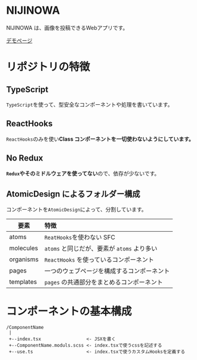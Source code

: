 # NIJINOWA

NIJINOWA は、画像を投稿できるWebアプリです。

[デモページ](https://nijinowa-ce2a2.web.app/)

# リポジトリの特徴

## TypeScript

`TypeScript`を使って、型安全なコンポーネントや処理を書いています。

## ReactHooks

`ReactHooks`のみを使い**Class コンポーネントを一切使わないようにしています。**

## No Redux

**`Redux`やそのミドルウェアを使ってない**ので、依存が少ないです。

## AtomicDesign によるフォルダー構成

コンポーネントを`AtomicDesign`によって、分割しています。

| 要素      | 特徴                                        |
| --------- | :------------------------------------------ |
| atoms     | `ReatHooks`を使わない SFC                   |
| molecules | `atoms` と同じだが、要素が `atoms` より多い |
| organisms | `ReactHooks` を使っているコンポーネント     |
| pages     | 一つのウェブページを構成するコンポーネント  |
| templates | `pages` の共通部分をまとめるコンポーネント  |

# コンポーネントの基本構成

```
/ComponentName
 |
 +--index.tsx                 <- JSXを書く
 +--ComponentName.moduls.scss <- index.tsxで使うcssを記述する
 +--use.ts                    <- index.tsxで使うカスタムHooksを定義する
```
